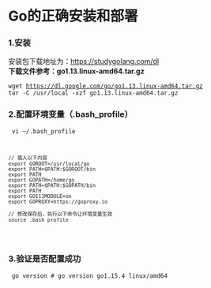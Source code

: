 # Go的正确安装和部署

### 1.安装
安装包下载地址为：https://studygolang.com/dl <br>
**下载文件参考：go1.13.linux-amd64.tar.gz**
<code><pre>
wget https://dl.google.com/go/go1.13.linux-amd64.tar.gz
tar -C /usr/local -xzf go1.13.linux-amd64.tar.gz
</pre></code>


### 2.配置环境变量（.bash_profile）
<code><pre>
	vi ~/.bash_profile
	
	// 插入以下内容
	export GOROOT=/usr/local/go
	export PATH=$PATH:$GOROOT/bin
	export PATH
	export GOPATH=/home/go
	export PATH=$PATH:$GOPATH/bin
	export PATH
	export GO111MODULE=on
	export GOPROXY=https://goproxy.io

	// 修改保存后，执行以下命令让环境变量生效
	source .bash_profile
</pre></code>


### 3.验证是否配置成功
<code><pre>
	go version
	# go version go1.15.4 linux/amd64
</pre></code>

